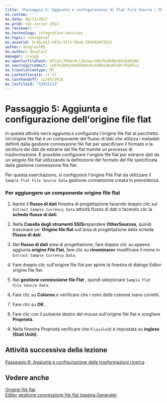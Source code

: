 ```yaml
---
title: 'Passaggio 5: Aggiunta e configurazione di Flat File Source | Microsoft Docs'
ms.custom: ''
ms.date: 06/13/2017
ms.prod: sql-server-2014
ms.reviewer: ''
ms.technology: integration-services
ms.topic: conceptual
ms.assetid: 5c95ce51-e0fe-4fc5-95eb-2945929f2b13
author: douglaslMS
ms.author: douglasl
manager: craigg
ms.openlocfilehash: bfca1c78bdc0c11b3aac18bf6e6b0b2b0344b109
ms.sourcegitcommit: ceb7e1b9e29e02bb0c6ca400a36e0fa9cf010fca
ms.translationtype: MT
ms.contentlocale: it-IT
ms.lasthandoff: 12/03/2018
ms.locfileid: "52815213"
---
```

# <a name="step-5-adding-and-configuring-the-flat-file-source"></a>Passaggio 5: Aggiunta e configurazione dell'origine file flat
  In questa attività verrà aggiunta e configurata l'origine file flat al pacchetto. Un'origine file flat è un componente del flusso di dati che utilizza i metadati definiti dalla gestione connessione file flat per specificare il formato e la struttura dei dati da estrarre dal file flat tramite un processo di trasformazione. È possibile configurare l'origine file flat per estrarre dati da un singolo file flat utilizzando la definizione del formato del file specificata dalla gestione connessione file flat.  
  
 Per questa esercitazione, si configurerà l'origine File Flat da utilizzare il `Sample Flat File Source Data` gestione connessione creata in precedenza.  
  
### <a name="to-add-a-flat-file-source-component"></a>Per aggiungere un componente origine file flat  
  
1.  Aprire il **flusso di dati** finestra di progettazione facendo doppio clic sul `Extract Sample Currency Data` attività flusso di dati o facendo clic la **scheda flusso di dati**.  
  
2.  Nella **Casella degli strumenti SSIS**espandere **OtherSources**, quindi trascinare un' **Origine file flat** sull'area di progettazione della scheda **Flusso di dati** .  
  
3.  Nel **flusso di dati** area di progettazione, fare doppio clic su appena aggiunta **origine File Flat**, fare clic su **rinominare**e modificare il nome in `Extract Sample Currency Data`.  
  
4.  Fare doppio clic sull'origine file flat per aprire la finestra di dialogo Editor origine file flat.  
  
5.  Nel **gestione connessione file Flat** , quindi selezionare `Sample Flat File Source Data`.  
  
6.  Fare clic su **Colonne** e verificare che i nomi delle colonne siano corretti.  
  
7.  Fare clic su **OK**.  
  
8.  Fare clic con il pulsante destro del mouse sull'origine file flat e scegliere **Proprietà**.  
  
9. Nella finestra Proprietà verificare che il `LocaleID` è impostata su **inglese (Stati Uniti)**.  
  
## <a name="next-task-in-lesson"></a>Attività successiva della lezione  
 [Passaggio 6: Aggiunta e configurazione delle trasformazioni ricerca](lesson-1-6-adding-and-configuring-the-lookup-transformations.md)  
  
## <a name="see-also"></a>Vedere anche  
 [Origine file flat](data-flow/flat-file-source.md)   
 [Editor gestione connessione file flat &#40;pagina Generale&#41;](general-page-of-integration-services-designers-options.md)  
  
  
